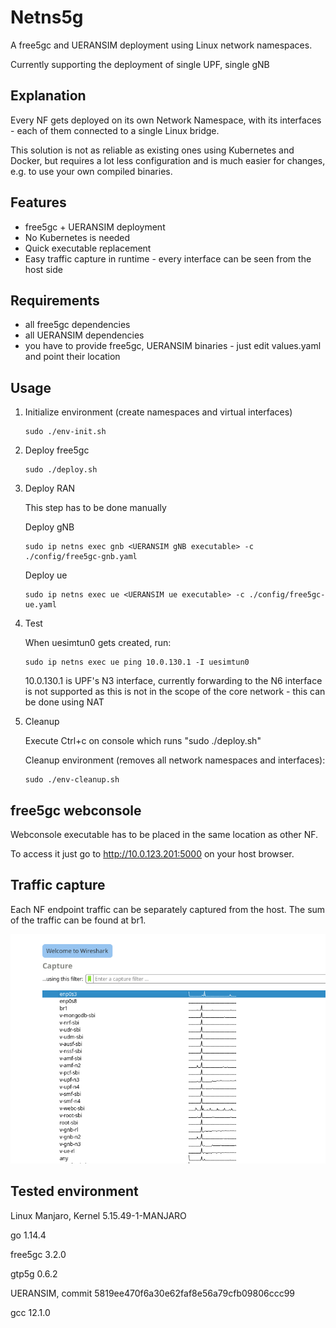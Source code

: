 # Netns5g

A free5gc and UERANSIM deployment using Linux network namespaces.

Currently supporting the deployment of single UPF, single gNB

## Explanation
Every NF gets deployed on its own Network Namespace, with its interfaces - each of them connected to a single Linux bridge.

This solution is not as reliable as existing ones using Kubernetes and Docker, but requires a lot less configuration and is much easier for changes, e.g. to use your own compiled binaries.

## Features

- free5gc + UERANSIM deployment
- No Kubernetes is needed
- Quick executable replacement
- Easy traffic capture in runtime - every interface can be seen from the host side



## Requirements

- all free5gc dependencies
- all UERANSIM dependencies
- you have to provide free5gc, UERANSIM binaries - just edit values.yaml and point their location
## Usage

1. Initialize environment (create namespaces and virtual interfaces)

    ```
    sudo ./env-init.sh
    ```
2. Deploy free5gc
    ```
    sudo ./deploy.sh
    ```
3. Deploy RAN
    
    This step has to be done manually

    Deploy gNB
    ```
    sudo ip netns exec gnb <UERANSIM gNB executable> -c ./config/free5gc-gnb.yaml
    ```
    Deploy ue
    ```
    sudo ip netns exec ue <UERANSIM ue executable> -c ./config/free5gc-ue.yaml
    ```
4. Test
    
    When uesimtun0 gets created, run:

    ```
    sudo ip netns exec ue ping 10.0.130.1 -I uesimtun0
    ```
    10.0.130.1 is UPF's N3 interface, currently forwarding to the N6 interface is not supported as this is not in the scope of the core network - this can be done using NAT
5. Cleanup
    
    Execute Ctrl+c on console which runs "sudo ./deploy.sh"

    Cleanup environment (removes all network namespaces and interfaces):
    ```
    sudo ./env-cleanup.sh
    ```
    
## free5gc webconsole

Webconsole executable has to be placed in the same location as other NF.


To access it just go to http://10.0.123.201:5000 on your host browser.

## Traffic capture

Each NF endpoint traffic can be separately captured from the host.
The sum of the traffic can be found at br1.

![Alt text](assets/traffic.png?raw=true "Traffic")

## Tested environment

Linux Manjaro, Kernel 5.15.49-1-MANJARO 

go 1.14.4

free5gc 3.2.0

gtp5g 0.6.2

UERANSIM, commit 5819ee470f6a30e62faf8e56a79cfb09806ccc99  

gcc 12.1.0

